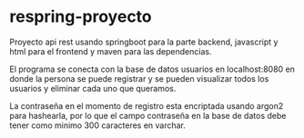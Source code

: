 # respring-proyecto


Proyecto api rest usando springboot para la parte backend, javascript y html para el frontend y maven para las dependencias.

El programa se conecta con la base de datos usuarios en localhost:8080 en donde la persona se puede registrar y se pueden visualizar todos los usuarios y eliminar cada uno que queramos.

La contraseña en el momento de registro esta encriptada usando argon2 para hashearla, por lo que el campo contraseña en la base de datos debe tener como minimo 300 caracteres en varchar.


